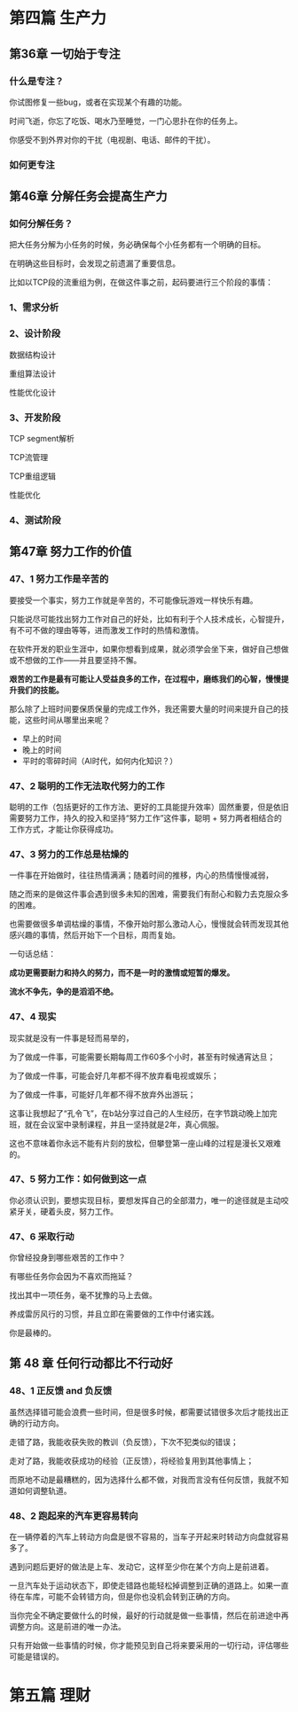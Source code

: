 # 第四篇 生产力

## 第36章 一切始于专注

### 什么是专注？

你试图修复一些bug，或者在实现某个有趣的功能。

时间飞逝，你忘了吃饭、喝水乃至睡觉，一门心思扑在你的任务上。

你感受不到外界对你的干扰（电视剧、电话、邮件的干扰）。



### 如何更专注



## 第46章 分解任务会提高生产力

### 如何分解任务？

把大任务分解为小任务的时候，务必确保每个小任务都有一个明确的目标。

在明确这些目标时，会发现之前遗漏了重要信息。

比如以TCP段的流重组为例，在做这件事之前，起码要进行三个阶段的事情：

### 1、需求分析

### 2、设计阶段

数据结构设计

重组算法设计

性能优化设计

### 3、开发阶段

TCP segment解析

TCP流管理

TCP重组逻辑

性能优化

### 4、测试阶段



## 第47章 努力工作的价值

### 47、1 努力工作是辛苦的

要接受一个事实，努力工作就是辛苦的，不可能像玩游戏一样快乐有趣。

只能说尽可能找出努力工作对自己的好处，比如有利于个人技术成长，心智提升，有不可不做的理由等等，进而激发工作时的热情和激情。



在软件开发的职业生涯中，如果你想看到成果，就必须学会坐下来，做好自己想做或不想做的工作——并且要坚持不懈。

**艰苦的工作是最有可能让人受益良多的工作，在过程中，磨练我们的心智，慢慢提升我们的技能。**



那么除了上班时间要保质保量的完成工作外，我还需要大量的时间来提升自己的技能，这些时间从哪里出来呢？

- 早上的时间
- 晚上的时间
- 平时的零碎时间（AI时代，如何内化知识？）



### 47、2 聪明的工作无法取代努力的工作

聪明的工作（包括更好的工作方法、更好的工具能提升效率）固然重要，但是依旧需要努力工作，持久的投入和坚持“努力工作”这件事，聪明 + 努力两者相结合的工作方式，才能让你获得成功。



### 47、3 努力的工作总是枯燥的

一件事在开始做时，往往热情满满；随着时间的推移，内心的热情慢慢减弱，

随之而来的是做这件事会遇到很多未知的困难，需要我们有耐心和毅力去克服众多的困难。

也需要做很多单调枯燥的事情，不像开始时那么激动人心，慢慢就会转而发现其他感兴趣的事情，然后开始下一个目标，周而复始。



一句话总结：

**成功更需要耐力和持久的努力，而不是一时的激情或短暂的爆发。**

**流水不争先，争的是滔滔不绝。**



### 47、4 现实

现实就是没有一件事是轻而易举的，

为了做成一件事，可能需要长期每周工作60多个小时，甚至有时候通宵达旦；

为了做成一件事，可能会好几年都不得不放弃看电视或娱乐；

为了做成一件事，可能好几年都不得不放弃外出游玩；

这事让我想起了“孔令飞”，在b站分享过自己的人生经历，在字节跳动晚上加完班，就在会议室中录制课程，并且一坚持就是2年，真心佩服。

这也不意味着你永远不能有片刻的放松，但攀登第一座山峰的过程是漫长又艰难的。



### 47、5 努力工作：如何做到这一点

你必须认识到，要想实现目标，要想发挥自己的全部潜力，唯一的途径就是主动咬紧牙关，硬着头皮，努力工作。



### 47、6 采取行动

你曾经投身到哪些艰苦的工作中？

有哪些任务你会因为不喜欢而拖延？

找出其中一项任务，毫不犹豫的马上去做。

养成雷厉风行的习惯，并且立即在需要做的工作中付诸实践。

你是最棒的。



## 第 48 章 任何行动都比不行动好

### 48、1 正反馈 and 负反馈

虽然选择错可能会浪费一些时间，但是很多时候，都需要试错很多次后才能找出正确的行动方向。

走错了路，我能收获失败的教训（负反馈），下次不犯类似的错误；

走对了路，我能收获成功的经验（正反馈），将经验复用到其他事情上；

而原地不动是最糟糕的，因为选择什么都不做，对我而言没有任何反馈，我就不知道如何调整轨道。



### 48、2 跑起来的汽车更容易转向

在一辆停着的汽车上转动方向盘是很不容易的，当车子开起来时转动方向盘就容易多了。

遇到问题后更好的做法是上车、发动它，这样至少你在某个方向上是前进着。

一旦汽车处于运动状态下，即使走错路也能轻松掉调整到正确的道路上。如果一直待在车库，可能不会转错方向，但是你也没机会转到正确的方向。



当你完全不确定要做什么的时候，最好的行动就是做一些事情，然后在前进途中再调整方向。这是前进的唯一办法。

只有开始做一些事情的时候，你才能预见到自己将来要采用的一切行动，评估哪些可能是错误的。



# 第五篇 理财











